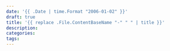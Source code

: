 ```yaml
---
date: '{{ .Date | time.Format "2006-01-02" }}'
draft: true
title: '{{ replace .File.ContentBaseName "-" " " | title }}'
description:
categories:
tags:
---
```

